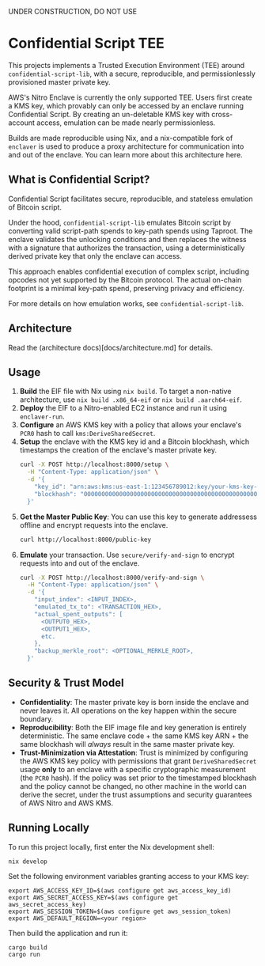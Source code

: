 UNDER CONSTRUCTION, DO NOT USE

# Confidential Script TEE

This projects implements a Trusted Execution Environment (TEE) around `confidential-script-lib`, with a secure, reproducible, and permissionlessly provisioned master private key.

AWS's Nitro Enclave is currently the only supported TEE. Users first create a KMS key, which provably can only be accessed by an enclave running Confidential Script. By creating an un-deletable KMS key with cross-account access, emulation can be made nearly permissionless.

Builds are made reproducible using Nix, and a nix-compatible fork of `enclaver` is used to produce a proxy architecture for communication into and out of the enclave. You can learn more about this architecture here.

## What is Confidential Script?

Confidential Script facilitates secure, reproducible, and stateless emulation of Bitcoin script.

Under the hood, `confidential-script-lib` emulates Bitcoin script by converting valid script-path spends to key-path spends using Taproot. The enclave validates the unlocking conditions and then replaces the witness with a signature that authorizes the transaction, using a deterministically derived private key that only the enclave can access.

This approach enables confidential execution of complex script, including opcodes not yet supported by the Bitcoin protocol. The actual on-chain footprint is a minimal key-path spend, preserving privacy and efficiency.

For more details on how emulation works, see `confidential-script-lib`.

## Architecture

Read the (architecture docs)[docs/architecture.md] for details.

## Usage

1.  **Build** the EIF file with Nix using `nix build`. To target a non-native architecture, use `nix build .x86_64-eif` or `nix build .aarch64-eif`.
2.  **Deploy** the EIF to a Nitro-enabled EC2 instance and run it using `enclaver-run`.
3.  **Configure** an AWS KMS key with a policy that allows your enclave's `PCR0` hash to call `kms:DeriveSharedSecret`.
4.  **Setup** the enclave with the KMS key id and a Bitcoin blockhash, which timestamps the creation of the enclave's master private key.
    ```bash
    curl -X POST http://localhost:8000/setup \
      -H "Content-Type: application/json" \
      -d '{
        "key_id": "arn:aws:kms:us-east-1:123456789012:key/your-kms-key-id"
        "blockhash": "0000000000000000000000000000000000000000000000000000000000000000"
      }'
    ```
5.  **Get the Master Public Key**: You can use this key to generate addressess offline and encrypt requests into the enclave.
    ```bash
    curl http://localhost:8000/public-key
    ```
6. **Emulate** your transaction. Use `secure/verify-and-sign` to encrypt requests into and out of the enclave. 
    ```bash
    curl -X POST http://localhost:8000/verify-and-sign \
      -H "Content-Type: application/json" \
      -d '{
        "input_index": <INPUT_INDEX>,
        "emulated_tx_to": <TRANSACTION_HEX>,
        "actual_spent_outputs": [
          <OUTPUT0_HEX>,
          <OUTPUT1_HEX>,
          etc.
        },
        "backup_merkle_root": <OPTIONAL_MERKLE_ROOT>,
      }'
    ```

## Security & Trust Model

*   **Confidentiality**: The master private key is born inside the enclave and never leaves it. All operations on the key happen within the secure boundary.
*   **Reproducibility**: Both the EIF image file and key generation is entirely deterministic. The same enclave code + the same KMS key ARN + the same blockhash will *always* result in the same master private key.
*   **Trust-Minimization via Attestation**: Trust is minimized by configuring the AWS KMS key policy with permissions that grant `DeriveSharedSecret` usage **only** to an enclave with a specific cryptographic measurement (the `PCR0` hash). If the policy was set prior to the timestamped blockhash and the policy cannot be changed, no other machine in the world can derive the secret, under the trust assumptions and security guarantees of AWS Nitro and AWS KMS.

## Running Locally

To run this project locally, first enter the Nix development shell:

```
nix develop
```

Set the following environment variables granting access to your KMS key:
```
export AWS_ACCESS_KEY_ID=$(aws configure get aws_access_key_id)
export AWS_SECRET_ACCESS_KEY=$(aws configure get aws_secret_access_key)
export AWS_SESSION_TOKEN=$(aws configure get aws_session_token)
export AWS_DEFAULT_REGION=<your region>
```

Then build the application and run it:
```
cargo build
cargo run
```
